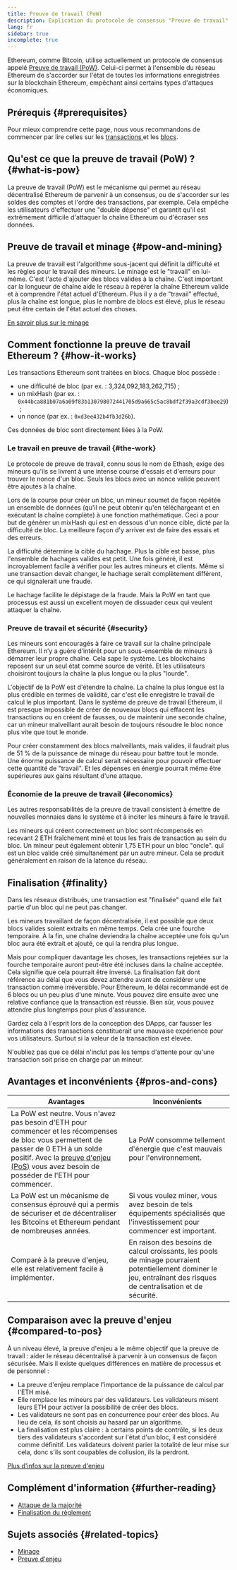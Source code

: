 ```yaml
---
title: Preuve de travail (PoW)
description: Explication du protocole de consensus "Preuve de travail" et de son rôle dans Ethereum.
lang: fr
sidebar: true
incomplete: true
---
```


Ethereum, comme Bitcoin, utilise actuellement un protocole de consensus appelé [Preuve de travail (PoW)](https://wikipedia.org/wiki/Proof_of_work). Celui-ci permet à l'ensemble du réseau Ethereum de s'accorder sur l'état de toutes les informations enregistrées sur la blockchain Ethereum, empêchant ainsi certains types d'attaques économiques.

## Prérequis {#prerequisites}

Pour mieux comprendre cette page, nous vous recommandons de commencer par lire celles sur les [transactions ](/developers/docs/transactions/) et les [blocs](/developers/docs/blocks/).

## Qu'est ce que la preuve de travail (PoW) ? {#what-is-pow}

La preuve de travail (PoW) est le mécanisme qui permet au réseau décentralisé Ethereum de parvenir à un consensus, ou de s'accorder sur les soldes des comptes et l'ordre des transactions, par exemple. Cela empêche les utilisateurs d'effectuer une "double dépense" et garantit qu'il est extrêmement difficile d'attaquer la chaîne Ethereum ou d'écraser ses données.

## Preuve de travail et minage {#pow-and-mining}

La preuve de travail est l'algorithme sous-jacent qui définit la difficulté et les règles pour le travail des mineurs. Le minage est le "travail" en lui-même. C'est l'acte d'ajouter des blocs valides à la chaîne. C'est important car la longueur de chaîne aide le réseau à repérer la chaîne Ethereum valide et à comprendre l'état actuel d'Ethereum. Plus il y a de "travail" effectué, plus la chaîne est longue, plus le nombre de blocs est élevé, plus le réseau peut être certain de l'état actuel des choses.

[En savoir plus sur le minage](/developers/docs/consensus-mechanisms/pow/mining/)

## Comment fonctionne la preuve de travail Ethereum ? {#how-it-works}

Les transactions Ethereum sont traitées en blocs. Chaque bloc possède :

- une difficulté de bloc (par ex. : 3,324,092,183,262,715) ;
- un mixHash (par ex. : `0x44bca881b07a6a09f83b130798072441705d9a665c5ac8bdf2f39a3cdf3bee29`) ;
- un nonce (par ex. : `0xd3ee432b4fb3d26b`).

Ces données de bloc sont directement liées à la PoW.

### Le travail en preuve de travail {#the-work}

Le protocole de preuve de travail, connu sous le nom de Ethash, exige des mineurs qu'ils se livrent à une intense course d'essais et d'erreurs pour trouver le nonce d'un bloc. Seuls les blocs avec un nonce valide peuvent être ajoutés à la chaîne.

Lors de la course pour créer un bloc, un mineur soumet de façon répétée un ensemble de données (qu'il ne peut obtenir qu'en téléchargeant et en exécutant la chaîne complète) à une fonction mathématique. Ceci a pour but de générer un mixHash qui est en dessous d'un nonce cible, dicté par la difficulté de bloc. La meilleure façon d'y arriver est de faire des essais et des erreurs.

La difficulté détermine la cible du hachage. Plus la cible est basse, plus l'ensemble de hachages valides est petit. Une fois généré, il est incroyablement facile à vérifier pour les autres mineurs et clients. Même si une transaction devait changer, le hachage serait complètement différent, ce qui signalerait une fraude.

Le hachage facilite le dépistage de la fraude. Mais la PoW en tant que processus est aussi un excellent moyen de dissuader ceux qui veulent attaquer la chaîne.

### Preuve de travail et sécurité {#security}

Les mineurs sont encouragés à faire ce travail sur la chaîne principale Ethereum. Il n’y a guère d’intérêt pour un sous-ensemble de mineurs à démarrer leur propre chaîne. Cela sape le système. Les blockchains reposent sur un seul état comme source de vérité. Et les utilisateurs choisiront toujours la chaîne la plus longue ou la plus "lourde".

L'objectif de la PoW est d'étendre la chaîne. La chaîne la plus longue est la plus crédible en termes de validité, car c'est elle enregistre le travail de calcul le plus important. Dans le système de preuve de travail Ethereum, il est presque impossible de créer de nouveaux blocs qui effacent les transactions ou en créent de fausses, ou de maintenir une seconde chaîne, car un mineur malveillant aurait besoin de toujours résoudre le bloc nonce plus vite que tout le monde.

Pour créer constamment des blocs malveillants, mais valides, il faudrait plus de 51 % de la puissance de minage du réseau pour battre tout le monde. Une énorme puissance de calcul serait nécessaire pour pouvoir effectuer cette quantité de "travail". Et les dépenses en énergie pourrait même être supérieures aux gains résultant d'une attaque.

### Économie de la preuve de travail {#economics}

Les autres responsabilités de la preuve de travail consistent à émettre de nouvelles monnaies dans le système et à inciter les mineurs à faire le travail.

Les mineurs qui créent correctement un bloc sont récompensés en recevant 2 ETH fraîchement miné et tous les frais de transaction au sein du bloc. Un mineur peut également obtenir 1,75 ETH pour un bloc "oncle". qui est un bloc valide créé simultanément par un autre mineur. Cela se produit généralement en raison de la latence du réseau.

## Finalisation {#finality}

Dans les réseaux distribués, une transaction est "finalisée" quand elle fait partie d'un bloc qui ne peut pas changer.

Les mineurs travaillant de façon décentralisée, il est possible que deux blocs valides soient extraits en même temps. Cela crée une fourche temporaire. À la fin, une chaîne deviendra la chaîne acceptée une fois qu'un bloc aura été extrait et ajouté, ce qui la rendra plus longue.

Mais pour compliquer davantage les choses, les transactions rejetées sur la fourche temporaire auront peut-être été incluses dans la chaîne acceptée. Cela signifie que cela pourrait être inversé. La finalisation fait dont référence au délai que vous devez attendre avant de considérer une transaction comme irréversible. Pour Ethereum, le délai recommandé est de 6 blocs ou un peu plus d'une minute. Vous pouvez dire ensuite avec une relative confiance que la transaction est réussie. Bien sûr, vous pouvez attendre plus longtemps pour plus d'assurance.

Gardez cela à l'esprit lors de la conception des DApps, car fausser les informations des transactions constituerait une mauvaise expérience pour vos utilisateurs. Surtout si la valeur de la transaction est élevée.

N'oubliez pas que ce délai n'inclut pas les temps d'attente pour qu'une transaction soit prise en charge par un mineur.

## Avantages et inconvénients {#pros-and-cons}

| Avantages                                                                                                                                                                                                                                                                         | Inconvénients                                                                                                                                                       |
| --------------------------------------------------------------------------------------------------------------------------------------------------------------------------------------------------------------------------------------------------------------------------------- | ------------------------------------------------------------------------------------------------------------------------------------------------------------------- |
| La PoW est neutre. Vous n'avez pas besoin d'ETH pour commencer et les récompenses de bloc vous permettent de passer de 0 ETH à un solde positif. Avec la [preuve d'enjeu (PoS)](/developers/docs/consensus-mechanisms/pos/) vous avez besoin de posséder de l'ETH pour commencer. | La PoW consomme tellement d'énergie que c'est mauvais pour l'environnement.                                                                                         |
| La PoW est un mécanisme de consensus éprouvé qui a permis de sécuriser et de décentraliser les Bitcoins et Ethereum pendant de nombreuses années.                                                                                                                                 | Si vous voulez miner, vous avez besoin de tels équipements spécialisés que l'investissement pour commencer est important.                                           |
| Comparé à la preuve d'enjeu, elle est relativement facile à implémenter.                                                                                                                                                                                                          | En raison des besoins de calcul croissants, les pools de minage pourraient potentiellement dominer le jeu, entraînant des risques de centralisation et de sécurité. |

## Comparaison avec la preuve d'enjeu {#compared-to-pos}

À un niveau élevé, la preuve d'enjeu a le même objectif que la preuve de travail : aider le réseau décentralisé à parvenir à un consensus de façon sécurisée. Mais il existe quelques différences en matière de processus et de personnel :

- La preuve d'enjeu remplace l'importance de la puissance de calcul par l'ETH misé.
- Elle remplace les mineurs par des validateurs. Les validateurs misent leurs ETH pour activer la possibilité de créer des blocs.
- Les validateurs ne sont pas en concurrence pour créer des blocs. Au lieu de cela, ils sont choisis au hasard par un algorithme.
- La finalisation est plus claire : à certains points de contrôle, si les deux tiers des validateurs s'accordent sur l'état d'un bloc, il est considéré comme définitif. Les validateurs doivent parier la totalité de leur mise sur cela, donc s'ils sont coupables de collusion, ils la perdront.

[Plus d'infos sur la preuve d'enjeu](/developers/docs/consensus-mechanisms/pos/)

## Complément d'information {#further-reading}

- [Attaque de la majorité](https://en.bitcoin.it/wiki/Majority_attack)
- [Finalisation du règlement](https://blog.ethereum.org/2016/05/09/on-settlement-finality/)

## Sujets associés {#related-topics}

- [Minage](/developers/docs/consensus-mechanisms/pow/mining/)
- [Preuve d'enjeu](/developers/docs/consensus-mechanisms/pos/)
